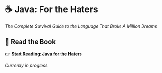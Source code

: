 # ☕ Java: For the Haters
*The Complete Survival Guide to the Language That Broke A Million Dreams*

## 📖 Read the Book
👉 **[Start Reading: Java for the Haters](java-for-the-haters.md)**

*Currently in progress*
